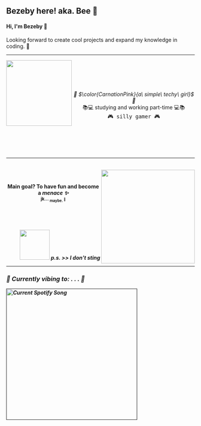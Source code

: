 ## Bezeby here! aka. Bee 🐝

#### Hi, I'm Bezeby 💜
Looking forward to create cool projects and expand my knowledge in coding. 👾 <p>
___

<img align="left" src="https://vignette.wikia.nocookie.net/undertale/images/9/92/Giphy.gif/revision/latest?cb=20160614134158&path-prefix=pl" width="175" style="float" />
  
<br>
<br>
<br>
<br>

<p align="center"> 
    <em> 🌺 $\color{CarnationPink}{a\ simple\ techy\ girl}$ 🌺 </em> <br> 
    📚💻 studying and working part-time 💻📚  <br>
    <samp> 🎮 silly gamer 🎮 </samp>
  </p>

<br>
<br>
<br>
<br>

___

<br>


<img align="right" src="https://i0.wp.com/c.tenor.com/dnqHVp5NG0sAAAAM/gualichetas-gualicheta.gif" width="250" style="float" />

<br>

<h4> <p align="center"> 
  Main goal? To have fun and become a <em> menace ✨ </em> <br>
  <sub> jk... <sub> maybe. <sup> 👀 </sup> </sub> </sub>
</p> </h4>

<br>
<br>

<h4> <p align="right"> <img src="https://cdn.discordapp.com/attachments/1044027006125346857/1264619330038141023/bee-4059848034.gif?ex=669e8807&is=669d3687&hm=5b8308ff4a80d283c6c3b4417753e2f01db994427f887245135fa7550825ea85&" width="80"/> <em> p.s. >> I don't sting <em> </p> 

___

### 🎵 Currently vibing to: . . . 🎵

<a href=""> 
  <img src="https://spotify-bezeby.vercel.app/api?theme=dark" alt="Current Spotify Song"
  width="350"
  style="background: transparent;">
</a>


